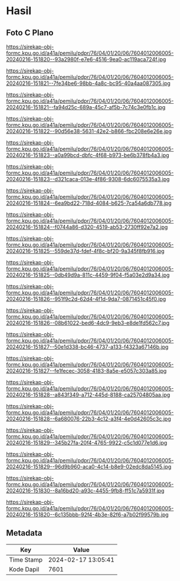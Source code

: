 # Hasil

## Foto C Plano

https://sirekap-obj-formc.kpu.go.id/a41a/pemilu/pdpr/76/04/01/20/06/7604012006005-20240216-151820--93a2980f-e7e6-4516-9ea0-ac119aca724f.jpg

https://sirekap-obj-formc.kpu.go.id/a41a/pemilu/pdpr/76/04/01/20/06/7604012006005-20240216-151821--7fe34be6-98bb-4a8c-bc95-40a4aa087305.jpg

https://sirekap-obj-formc.kpu.go.id/a41a/pemilu/pdpr/76/04/01/20/06/7604012006005-20240216-151821--fa94d25c-689a-45c7-af5b-7c74c3e0fb1c.jpg

https://sirekap-obj-formc.kpu.go.id/a41a/pemilu/pdpr/76/04/01/20/06/7604012006005-20240216-151822--90d56e38-5631-42e2-b866-fbc208e6e26e.jpg

https://sirekap-obj-formc.kpu.go.id/a41a/pemilu/pdpr/76/04/01/20/06/7604012006005-20240216-151823--a0a99bcd-dbfc-4f68-b973-be6b378fb4a3.jpg

https://sirekap-obj-formc.kpu.go.id/a41a/pemilu/pdpr/76/04/01/20/06/7604012006005-20240216-151823--d321caca-013e-4f86-9308-6dc6075535a3.jpg

https://sirekap-obj-formc.kpu.go.id/a41a/pemilu/pdpr/76/04/01/20/06/7604012006005-20240216-151824--6ea9bd22-718d-4084-b625-7ca54a6db778.jpg

https://sirekap-obj-formc.kpu.go.id/a41a/pemilu/pdpr/76/04/01/20/06/7604012006005-20240216-151824--f0744a86-d320-4519-ab53-2730ff92e7a2.jpg

https://sirekap-obj-formc.kpu.go.id/a41a/pemilu/pdpr/76/04/01/20/06/7604012006005-20240216-151825--559de37d-fdef-4f8c-bf20-9a345f8fb916.jpg

https://sirekap-obj-formc.kpu.go.id/a41a/pemilu/pdpr/76/04/01/20/06/7604012006005-20240216-151825--0db49d9a-811c-4459-9f04-f5a03e2d9a34.jpg

https://sirekap-obj-formc.kpu.go.id/a41a/pemilu/pdpr/76/04/01/20/06/7604012006005-20240216-151826--951f9c2d-62d4-4f1d-9da7-0871451c45f0.jpg

https://sirekap-obj-formc.kpu.go.id/a41a/pemilu/pdpr/76/04/01/20/06/7604012006005-20240216-151826--08b61022-bed6-4dc9-9eb3-e8de1fd562c7.jpg

https://sirekap-obj-formc.kpu.go.id/a41a/pemilu/pdpr/76/04/01/20/06/7604012006005-20240216-151827--50e1d338-bc46-4737-a133-f4323a67146b.jpg

https://sirekap-obj-formc.kpu.go.id/a41a/pemilu/pdpr/76/04/01/20/06/7604012006005-20240216-151827--fe1fecec-3058-4183-8a5e-e5057c303a85.jpg

https://sirekap-obj-formc.kpu.go.id/a41a/pemilu/pdpr/76/04/01/20/06/7604012006005-20240216-151828--a843f349-a712-445d-8188-ca25704805aa.jpg

https://sirekap-obj-formc.kpu.go.id/a41a/pemilu/pdpr/76/04/01/20/06/7604012006005-20240216-151828--6a680076-22b3-4c12-a3f4-4e0d42605c3c.jpg

https://sirekap-obj-formc.kpu.go.id/a41a/pemilu/pdpr/76/04/01/20/06/7604012006005-20240216-151829--345b27fa-20f4-4765-9922-c5c1d077e1d6.jpg

https://sirekap-obj-formc.kpu.go.id/a41a/pemilu/pdpr/76/04/01/20/06/7604012006005-20240216-151829--96d9b960-aca0-4c14-b8e9-02edc8da5145.jpg

https://sirekap-obj-formc.kpu.go.id/a41a/pemilu/pdpr/76/04/01/20/06/7604012006005-20240216-151830--8a16bd20-a93c-4455-9fb8-ff51c7a5931f.jpg

https://sirekap-obj-formc.kpu.go.id/a41a/pemilu/pdpr/76/04/01/20/06/7604012006005-20240216-151820--6c135bbb-92f4-4b3e-82f6-a7b02f99579b.jpg


## Metadata

| Key        | Value               |
| ---------- | ------------------- |
| Time Stamp | 2024-02-17 13:05:41 |
| Kode Dapil | 7601                |



